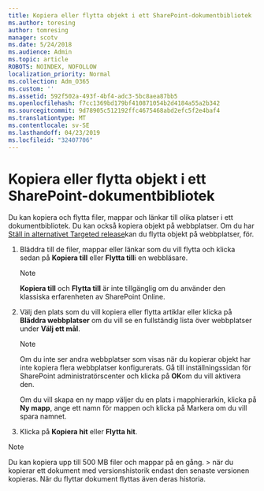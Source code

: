 ```yaml
---
title: Kopiera eller flytta objekt i ett SharePoint-dokumentbibliotek
ms.author: toresing
author: tomresing
manager: scotv
ms.date: 5/24/2018
ms.audience: Admin
ms.topic: article
ROBOTS: NOINDEX, NOFOLLOW
localization_priority: Normal
ms.collection: Adm_O365
ms.custom: ''
ms.assetid: 592f502a-493f-4bf4-adc3-5bc8aea87bb5
ms.openlocfilehash: f7cc1369bd179bf410871054b2d4184a55a2b342
ms.sourcegitcommit: 9d78905c512192ffc4675468abd2efc5f2e4baf4
ms.translationtype: MT
ms.contentlocale: sv-SE
ms.lasthandoff: 04/23/2019
ms.locfileid: "32407706"
---
```

# <a name="copy-or-move-items-in-a-sharepoint-document-library"></a>Kopiera eller flytta objekt i ett SharePoint-dokumentbibliotek

Du kan kopiera och flytta filer, mappar och länkar till olika platser i ett dokumentbibliotek. Du kan också kopiera objekt på webbplatser. Om du har [Ställ in alternativet Targeted release](https://go.microsoft.com/fwlink/?linkid=622980)kan du flytta objekt på webbplatser, för.
  
1. Bläddra till de filer, mappar eller länkar som du vill flytta och klicka sedan på **Kopiera till** eller **Flytta till**i en webbläsare.
    
    > [!NOTE]
    > **Kopiera till** och **Flytta till** är inte tillgänglig om du använder den klassiska erfarenheten av SharePoint Online. 
  
2. Välj den plats som du vill kopiera eller flytta artiklar eller klicka på **Bläddra webbplatser** om du vill se en fullständig lista över webbplatser under **Välj ett mål**. 
    
    > [!NOTE]
    > Om du inte ser andra webbplatser som visas när du kopierar objekt har inte kopiera flera webbplatser konfigurerats. Gå till inställningssidan för SharePoint administratörscenter och klicka på **OK**om du vill aktivera den. 
  
    Om du vill skapa en ny mapp väljer du en plats i mapphierarkin, klicka på **Ny mapp**, ange ett namn för mappen och klicka på Markera om du vill spara namnet.
    
3. Klicka på **Kopiera hit** eller **Flytta hit**.
    
> [!NOTE]
>  Du kan kopiera upp till 500 MB filer och mappar på en gång. > när du kopierar ett dokument med versionshistorik endast den senaste versionen kopieras. När du flyttar dokument flyttas även deras historia. 
  

